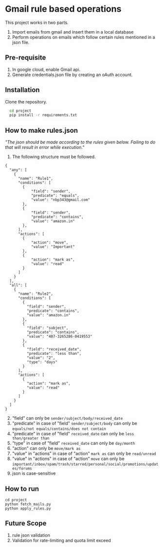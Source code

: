 
# Gmail rule based operations

This project works in two parts.
1. Import emails from gmail and insert them in a local database
2. Perform operations on emails which follow certain rules mentioned in a json file.


## Pre-requisite

1. In google cloud, enable Gmail api.
2. Generate credentials.json file by creating an oAuth account.
## Installation

Clone the repository.

```bash
  cd project
  pip install -r requirements.txt
```
    
## How to make rules.json

*"The json should be made according to the rules given below. Failing to do that will result in error while execution."*

1. The following structure must be followed.
```
{
  "any": [
    {
      "name": "Rule1",
      "conditions": [
        {
            "field": "sender",
            "predicate": "equals",
            "value": "nbp343@gmail.com"
        },
        {
            "field": "sender",
            "predicate": "contains",
            "value": "amazon.in"
        },
      ],
      "actions": [
        {
            "action": "move",
            "value": "Important"
        },
        {
            "action": "mark as",
            "value": "read"
        }
      ]
    }
  ],
  "all": [
    {
      "name": "Rule2",
      "conditions": [
        {
          "field": "sender",
          "predicate": "contains",
          "value": "amazon.in"
        },
        {
          "field": "subject",
          "predicate": "contains",
          "value": "407-3265286-0419553"
        },
        {
          "field": "received_date",
          "predicate": "less than",
          "value": "2",
          "type": "days"
        }
      ],
      "actions": [
        {
          "action": "mark as",
          "value": "read"
        }
      ]
    }
  ]
}

```

2. "field" can only be `sender/subject/body/received_date`
3. "predicate" in case of "field" `sender/subject/body` can only be `equals/not equals/contains/does not contain`
4. "predicate" in case of "field" `received_date` can only be `less than/greater than`
5. "type" in case of "field" `received_date` can only be `day/month`
6. "action" can only be `move/mark as`
7. "value" in "actions" in case of "action" `mark as` can only be `read/unread`
8. "value" in "actions" in case of "action" `move` can only be `important/inbox/spam/trash/starred/personal/social/promotions/updates/forums`
9. json is case-sensitive
## How to run

```
cd project
python fetch_mails.py
python apply_rules.py
```



## Future Scope

1. rule json validation
2. Validation for rate-limiting and quota limit exceed